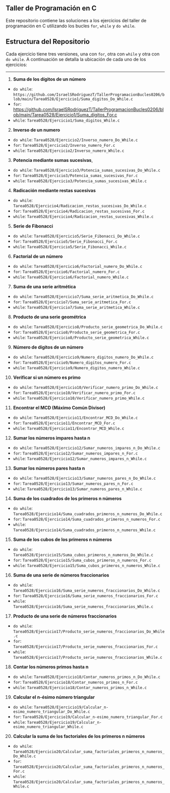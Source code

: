 ## Taller de Programación en C
Este repositorio contiene las soluciones a los ejercicios del taller de programación en C utilizando los bucles `for`, `while` y `do while`. 
## Estructura del Repositorio 
Cada ejercicio tiene tres versiones, una con `for`, otra con `while` y otra con 
`do while`. A continuación se detalla la ubicación de cada uno de los ejercicios: 

------------------------------------------------

1. **Suma de los dígitos de un número**
  - `do while`: `https://github.com/IsraelSRodriguezT/TallerProgramacionBucles0206/blob/main/Tarea0528/Ejercicio1/Suma_digitos_Do_While.c` 
  - `for`: https://github.com/IsraelSRodriguezT/TallerProgramacionBucles0206/blob/main/Tarea0528/Ejercicio1/Suma_digitos_For.c
  - `while`: `Tarea0528/Ejercicio1/Suma_digitos_While.c` 
2. **Inverso de un numero**
  - `do while`: `Tarea0528/Ejercicio2/Inverso_numero_Do_While.c`
  - `for`: `Tarea0528/Ejercicio2/Inverso_numero_For.c` 
  - `while`: `Tarea0528/Ejercicio2/Inverso_numero_While.c` 
3. **Potencia mediante sumas sucesivas**,
  - `do while`: `Tarea0528/Ejercicio3/Potencia_sumas_sucesivas_Do_While.c`
  - `for`: `Tarea0528/Ejercicio3/Potencia_sumas_sucesivas_For.c` 
  - `while`: `Tarea0528/Ejercicio3/Potencia_sumas_sucesivas_While.c` 
4. **Radicación mediante restas sucesivas**
  - `do while`: `Tarea0528/Ejercicio4/Radicacion_restas_sucesivas_Do_While.c`
  - `for`: `Tarea0528/Ejercicio4/Radicacion_restas_sucesivas_For.c` 
  - `while`: `Tarea0528/Ejercicio4/Radicacion_restas_sucesivas_While.c` 
5. **Serie de Fibonacci**
  - `do while`: `Tarea0528/Ejercicio5/Serie_Fibonacci_Do_While.c`
  - `for`: `Tarea0528/Ejercicio5/Serie_Fibonacci_For.c` 
  - `while`: `Tarea0528/Ejercicio5/Serie_Fibonacci_While.c` 
6. **Factorial de un número**
  - `do while`: `Tarea0528/Ejercicio6/Factorial_numero_Do_While.c`
  - `for`: `Tarea0528/Ejercicio6/Factorial_numero_For.c` 
  - `while`: `Tarea0528/Ejercicio6/Factorial_numero_While.c` 
7. **Suma de una serie aritmética**
  - `do while`: `Tarea0528/Ejercicio7/Suma_serie_aritmetica_Do_While.c`
  - `for`: `Tarea0528/Ejercicio7/Suma_serie_aritmetica_For.c` 
  - `while`: `Tarea0528/Ejercicio7/Suma_serie_aritmetica_While.c` 
8. **Producto de una serie geométrica**
  - `do while`: `Tarea0528/Ejercicio8/Producto_serie_geometrica_Do_While.c`
  - `for`: `Tarea0528/Ejercicio8/Producto_serie_geometrica_For.c` 
  - `while`: `Tarea0528/Ejercicio8/Producto_serie_geometrica_While.c` 
9. **Número de dígitos de un número**
  - `do while`: `Tarea0528/Ejercicio9/Numero_digitos_numero_Do_While.c`
  - `for`: `Tarea0528/Ejercicio9/Numero_digitos_numero_For.c` 
  - `while`: `Tarea0528/Ejercicio9/Numero_digitos_numero_While.c` 
10. **Verificar si un número es primo**
  - `do while`: `Tarea0528/Ejercicio10/Verificar_numero_primo_Do_While.c`
  - `for`: `Tarea0528/Ejercicio10/Verificar_numero_primo_For.c` 
  - `while`: `Tarea0528/Ejercicio10/Verificar_numero_primo_While.c` 
11. **Encontrar el MCD (Máximo Común Divisor)**
  - `do while`: `Tarea0528/Ejercicio11/Encontrar_MCD_Do_While.c`
  - `for`: `Tarea0528/Ejercicio11/Encontrar_MCD_For.c` 
  - `while`: `Tarea0528/Ejercicio11/Encontrar_MCD_While.c` 
12. **Sumar los números impares hasta n**
  - `do while`: `Tarea0528/Ejercicio12/Sumar_numeros_impares_n_Do_While.c`
  - `for`: `Tarea0528/Ejercicio12/Sumar_numeros_impares_n_For.c` 
  - `while`: `Tarea0528/Ejercicio12/Sumar_numeros_impares_n_While.c` 
13. **Sumar los números pares hasta n**
  - `do while`: `Tarea0528/Ejercicio13/Sumar_numeros_pares_n_Do_While.c`
  - `for`: `Tarea0528/Ejercicio13/Sumar_numeros_pares_n_For.c` 
  - `while`: `Tarea0528/Ejercicio13/Sumar_numeros_pares_n_While.c` 
14. **Suma de los cuadrados de los primeros n números**
  - `do while`: `Tarea0528/Ejercicio14/Suma_cuadrados_primeros_n_numeros_Do_While.c`
  - `for`: `Tarea0528/Ejercicio14/Suma_cuadrados_primeros_n_numeros_For.c` 
  - `while`: `Tarea0528/Ejercicio14/Suma_cuadrados_primeros_n_numeros_While.c` 
15. **Suma de los cubos de los primeros n números**
  - `do while`: `Tarea0528/Ejercicio15/Suma_cubos_primeros_n_numeros_Do_While.c`
  - `for`: `Tarea0528/Ejercicio15/Suma_cubos_primeros_n_numeros_For.c` 
  - `while`: `Tarea0528/Ejercicio15/Suma_cubos_primeros_n_numeros_While.c` 
16. **Suma de una serie de números fraccionarios**
  - `do while`: `Tarea0528/Ejercicio16/Suma_serie_numeros_fraccionarios_Do_While.c`
  - `for`: `Tarea0528/Ejercicio16/Suma_serie_numeros_fraccionarios_For.c` 
  - `while`: `Tarea0528/Ejercicio16/Suma_serie_numeros_fraccionarios_While.c` 
17. **Producto de una serie de números fraccionarios**
  - `do while`: `Tarea0528/Ejercicio17/Producto_serie_numeros_fraccionarios_Do_While.c`
  - `for`: `Tarea0528/Ejercicio17/Producto_serie_numeros_fraccionarios_For.c` 
  - `while`: `Tarea0528/Ejercicio17/Producto_serie_numeros_fraccionarios_While.c` 
18. **Contar los números primos hasta n**
  - `do while`: `Tarea0528/Ejercicio18/Contar_numeros_primos_n_Do_While.c`
  - `for`: `Tarea0528/Ejercicio18/Contar_numeros_primos_n_For.c` 
  - `while`: `Tarea0528/Ejercicio18/Contar_numeros_primos_n_While.c` 
19. **Calcular el n-ésimo número triangular**
  - `do while`: `Tarea0528/Ejercicio19/Calcular_n-esimo_numero_triangular_Do_While.c`
  - `for`: `Tarea0528/Ejercicio19/Calcular_n-esimo_numero_triangular_For.c` 
  - `while`: `Tarea0528/Ejercicio19/Calcular_n-esimo_numero_triangular_While.c` 
20. **Calcular la suma de los factoriales de los primeros n números**
  - `do while`: `Tarea0528/Ejercicio20/Calcular_suma_factoriales_primeros_n_numeros_Do_While.c`
  - `for`: `Tarea0528/Ejercicio20/Calcular_suma_factoriales_primeros_n_numeros_For.c` 
  - `while`: `Tarea0528/Ejercicio20/Calcular_suma_factoriales_primeros_n_numeros_While.c` 
